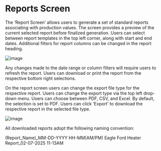 # **Reports Screen**
The ‘Report Screen’ allows users to generate a set of standard reports associating with production values. The screen provides a preview of the current selected report before finalized generation. Users can select between report templates in the top left corner, along with start and end dates. Additional filters for report columns can be changed in the report heading.  

![image](https://github.com/user-attachments/assets/0dc986c3-4e4f-4f3f-80ed-e15641f54c6d)

Any changes made to the date range or column filters will require users to refresh the report. Users can download or print the report from the respective bottom right selections.

On the report screen users can change the export file type for the respective report. Users can change the export type via the top left drop-down menu. Users can choose between PDF, CSV, and Excel. By default, the selection is set to PDF. Users can click ‘Export’ to download the respective report in the selected file type. 

![image](https://github.com/user-attachments/assets/1d7d9a16-9f97-4271-b719-9b61159a15cb)

All downloaded reports adopt the following naming convention:

(Report_Name)_MM-DD-YYYY HH-MM(AM/PM)
Eagle Ford Heater Report_02-07-2025 11-13AM

